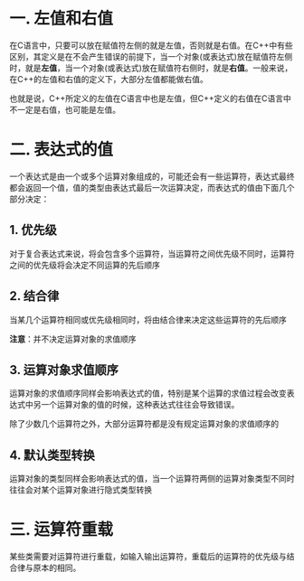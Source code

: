 # 一. 左值和右值

在C语言中，只要可以放在赋值符左侧的就是左值，否则就是右值。在C++中有些区别，其定义是在不会产生错误的前提下，当一个对象(或表达式)放在赋值符左侧时，就是**左值**，当一个对象(或表达式)放在赋值符右侧时，就是**右值**。一般来说，在C++的左值和右值的定义下，大部分左值都能做右值。

也就是说，C++所定义的左值在C语言中也是左值，但C++定义的右值在C语言中不一定是右值，也可能是左值。



# 二. 表达式的值

一个表达式是由一个或多个运算对象组成的，可能还会有一些运算符，表达式最终都会返回一个值，值的类型由表达式最后一次运算决定，而表达式的值由下面几个部分决定：

## 1. 优先级

对于复合表达式来说，将会包含多个运算符，当运算符之间优先级不同时，运算符之间的优先级将会决定不同运算的先后顺序



## 2. 结合律

当某几个运算符相同或优先级相同时，将由结合律来决定这些运算符的先后顺序

**注意**：并不决定运算对象的求值顺序



## 3. 运算对象求值顺序

运算对象的求值顺序同样会影响表达式的值，特别是某个运算的求值过程会改变表达式中另一个运算对象的值的时候，这种表达式往往会导致错误。

除了少数几个运算符之外，大部分运算符都是没有规定运算对象的求值顺序的



## 4. 默认类型转换

运算对象的类型同样会影响表达式的值，当一个运算符两侧的运算对象类型不同时往往会对某个运算对象进行隐式类型转换



# 三. 运算符重载

某些类需要对运算符进行重载，如输入输出运算符，重载后的运算符的优先级与结合律与原本的相同。
